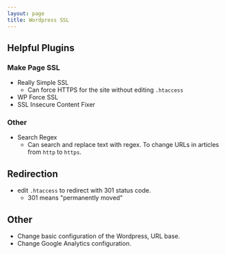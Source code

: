 ```yaml
---
layout: page
title: Wordpress SSL
---
```


## Helpful Plugins

### Make Page SSL

* Really Simple SSL
    * Can force HTTPS for the site without editing `.htaccess`
* WP Force SSL
* SSL Insecure Content Fixer

### Other

* Search Regex
    * Can search and replace text with regex. To change URLs in articles from `http` to `https`.

## Redirection

* edit `.htaccess` to redirect with 301 status code.
    * 301 means "permanently moved"

## Other

* Change basic configuration of the Wordpress, URL base.
* Change Google Analytics configuration.
